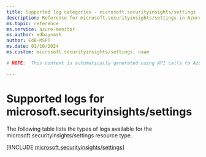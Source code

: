 ```yaml
---
title: Supported log categories - microsoft.securityinsights/settings
description: Reference for microsoft.securityinsights/settings in Azure Monitor Logs.
ms.topic: reference
ms.service: azure-monitor
ms.author: edbaynash
author: EdB-MSFT
ms.date: 01/10/2024
ms.custom: microsoft.securityinsights/settings, naam

# NOTE:  This content is automatically generated using API calls to Azure. Any edits made on these files will be overwritten in the next run of the script. 

---
```





# Supported logs for microsoft.securityinsights/settings  
The following table lists the types of logs available for the microsoft.securityinsights/settings resource type.
  

  
[!INCLUDE [microsoft.securityinsights/settings](./includes/microsoft-securityinsights-settings-logs-include.md)]  
  
  

